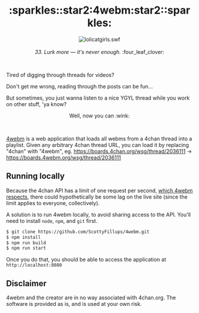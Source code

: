 <h1 align="center">:sparkles::star2:4webm:star2::sparkles:</h1>

<p align="center">
  <img style="margin: 0 auto;" alt="lolicatgirls.swf" src="http://i0.kym-cdn.com/entries/icons/medium/000/003/924/fdba34b81ab2b8396591f12a48a657cb.gif" /><br /><br />
  <em>33. Lurk more — it's never enough.</em> :four_leaf_clover:
</p><br />

Tired of digging through threads for videos?

Don't get me wrong, reading through the posts can be fun...

But sometimes, you just wanna listen to a nice YGYL thread while you work on other stuff, 'ya know?

<p align="center">Well, now you can :wink:</p><br />

[4webm](4webm.org) is a web application that loads all webms from a 4chan thread into a playlist. Given any arbitrary 4chan thread URL, you can load it by replacing "4chan" with "4webm", eg. https://boards.4chan.org/wsg/thread/2036111 -> https://boards.4webm.org/wsg/thread/2036111


## Running locally

Because the 4chan API has a limit of one request per second, [which 4webm respects](https://github.com/ScottyFillups/4webm/blob/master/routes/enqueue.js), there could hypothetically be some lag on the live site (since the limit applies to everyone, collectively).

A solution is to run 4webm locally, to avoid sharing access to the API. You'll need to install `node`, `npm`, and `git` first.

```bash
$ git clone https://github.com/ScottyFillups/4webm.git
$ npm install
$ npm run build
$ npm run start
```

Once you do that, you should be able to access the application at `http://localhost:8080`


## Disclaimer

4webm and the creator are in no way associated with 4chan.org. The software is provided as is, and is used at your own risk.
